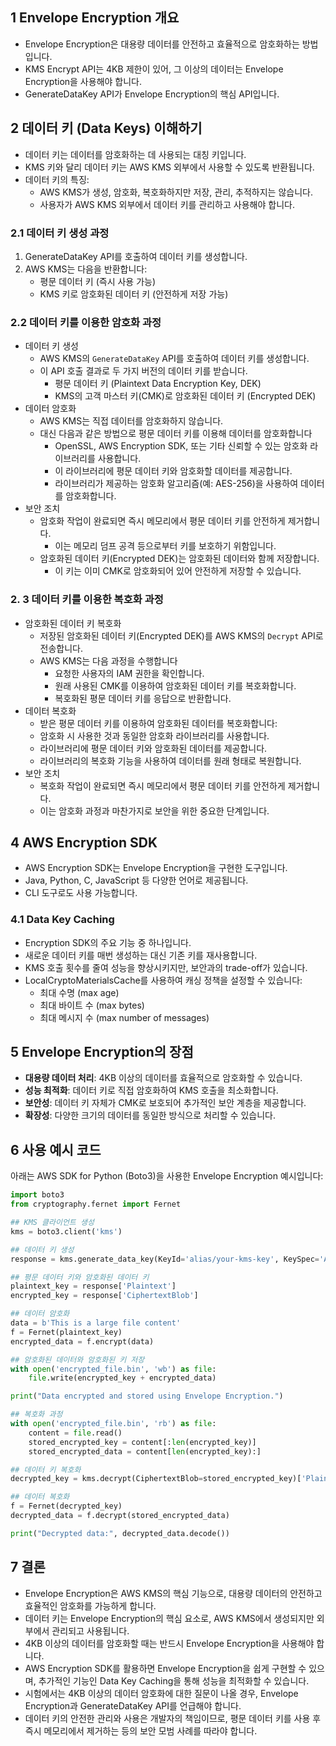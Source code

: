 ## 1 Envelope Encryption 개요

- Envelope Encryption은 대용량 데이터를 안전하고 효율적으로 암호화하는 방법입니다.
- KMS Encrypt API는 4KB 제한이 있어, 그 이상의 데이터는 Envelope Encryption을 사용해야 합니다.
- GenerateDataKey API가 Envelope Encryption의 핵심 API입니다.



## 2 데이터 키 (Data Keys) 이해하기

- 데이터 키는 데이터를 암호화하는 데 사용되는 대칭 키입니다.
- KMS 키와 달리 데이터 키는 AWS KMS 외부에서 사용할 수 있도록 반환됩니다.
- 데이터 키의 특징:
	- AWS KMS가 생성, 암호화, 복호화하지만 저장, 관리, 추적하지는 않습니다.
	- 사용자가 AWS KMS 외부에서 데이터 키를 관리하고 사용해야 합니다.



### 2.1 데이터 키 생성 과정

1. GenerateDataKey API를 호출하여 데이터 키를 생성합니다.
2. AWS KMS는 다음을 반환합니다:
	- 평문 데이터 키 (즉시 사용 가능)
	- KMS 키로 암호화된 데이터 키 (안전하게 저장 가능)



### 2.2 데이터 키를 이용한 암호화 과정

- 데이터 키 생성
	- AWS KMS의 `GenerateDataKey` API를 호출하여 데이터 키를 생성합니다.
	- 이 API 호출 결과로 두 가지 버전의 데이터 키를 받습니다.
		- 평문 데이터 키 (Plaintext Data Encryption Key, DEK)
		- KMS의 고객 마스터 키(CMK)로 암호화된 데이터 키 (Encrypted DEK)
-  데이터 암호화
    - AWS KMS는 직접 데이터를 암호화하지 않습니다. 
    - 대신 다음과 같은 방법으로 평문 데이터 키를 이용해 데이터를 암호화합니다
	    - OpenSSL, AWS Encryption SDK, 또는 기타 신뢰할 수 있는 암호화 라이브러리를 사용합니다.
	    - 이 라이브러리에 평문 데이터 키와 암호화할 데이터를 제공합니다.
	    - 라이브러리가 제공하는 암호화 알고리즘(예: AES-256)을 사용하여 데이터를 암호화합니다.
- 보안 조치
	- 암호화 작업이 완료되면 즉시 메모리에서 평문 데이터 키를 안전하게 제거합니다.
	    - 이는 메모리 덤프 공격 등으로부터 키를 보호하기 위함입니다.
	- 암호화된 데이터 키(Encrypted DEK)는 암호화된 데이터와 함께 저장합니다.
	    - 이 키는 이미 CMK로 암호화되어 있어 안전하게 저장할 수 있습니다.



### 2. 3 데이터 키를 이용한 복호화 과정

- 암호화된 데이터 키 복호화
	- 저장된 암호화된 데이터 키(Encrypted DEK)를 AWS KMS의 `Decrypt` API로 전송합니다.
	- AWS KMS는 다음 과정을 수행합니다
		- 요청한 사용자의 IAM 권한을 확인합니다.
		- 원래 사용된 CMK를 이용하여 암호화된 데이터 키를 복호화합니다.
		- 복호화된 평문 데이터 키를 응답으로 반환합니다.
- 데이터 복호화
	- 받은 평문 데이터 키를 이용하여 암호화된 데이터를 복호화합니다:
	- 암호화 시 사용한 것과 동일한 암호화 라이브러리를 사용합니다.
	- 라이브러리에 평문 데이터 키와 암호화된 데이터를 제공합니다.
	- 라이브러리의 복호화 기능을 사용하여 데이터를 원래 형태로 복원합니다.
- 보안 조치
    - 복호화 작업이 완료되면 즉시 메모리에서 평문 데이터 키를 안전하게 제거합니다.
    - 이는 암호화 과정과 마찬가지로 보안을 위한 중요한 단계입니다.



## 4 AWS Encryption SDK

- AWS Encryption SDK는 Envelope Encryption을 구현한 도구입니다.
- Java, Python, C, JavaScript 등 다양한 언어로 제공됩니다.
- CLI 도구로도 사용 가능합니다.



### 4.1 Data Key Caching

- Encryption SDK의 주요 기능 중 하나입니다.
- 새로운 데이터 키를 매번 생성하는 대신 기존 키를 재사용합니다.
- KMS 호출 횟수를 줄여 성능을 향상시키지만, 보안과의 trade-off가 있습니다.
- LocalCryptoMaterialsCache를 사용하여 캐싱 정책을 설정할 수 있습니다:
    - 최대 수명 (max age)
    - 최대 바이트 수 (max bytes)
    - 최대 메시지 수 (max number of messages)



## 5 Envelope Encryption의 장점

- **대용량 데이터 처리**: 4KB 이상의 데이터를 효율적으로 암호화할 수 있습니다.
- **성능 최적화**: 데이터 키로 직접 암호화하여 KMS 호출을 최소화합니다.
- **보안성**: 데이터 키 자체가 CMK로 보호되어 추가적인 보안 계층을 제공합니다.
- **확장성**: 다양한 크기의 데이터를 동일한 방식으로 처리할 수 있습니다.



## 6 사용 예시 코드

아래는 AWS SDK for Python (Boto3)을 사용한 Envelope Encryption 예시입니다:

```python
import boto3
from cryptography.fernet import Fernet

## KMS 클라이언트 생성
kms = boto3.client('kms')

## 데이터 키 생성
response = kms.generate_data_key(KeyId='alias/your-kms-key', KeySpec='AES_256')

## 평문 데이터 키와 암호화된 데이터 키
plaintext_key = response['Plaintext']
encrypted_key = response['CiphertextBlob']

## 데이터 암호화
data = b'This is a large file content'
f = Fernet(plaintext_key)
encrypted_data = f.encrypt(data)

## 암호화된 데이터와 암호화된 키 저장
with open('encrypted_file.bin', 'wb') as file:
    file.write(encrypted_key + encrypted_data)

print("Data encrypted and stored using Envelope Encryption.")

## 복호화 과정
with open('encrypted_file.bin', 'rb') as file:
    content = file.read()
    stored_encrypted_key = content[:len(encrypted_key)]
    stored_encrypted_data = content[len(encrypted_key):]

## 데이터 키 복호화
decrypted_key = kms.decrypt(CiphertextBlob=stored_encrypted_key)['Plaintext']

## 데이터 복호화
f = Fernet(decrypted_key)
decrypted_data = f.decrypt(stored_encrypted_data)

print("Decrypted data:", decrypted_data.decode())
```



## 7 결론

- Envelope Encryption은 AWS KMS의 핵심 기능으로, 대용량 데이터의 안전하고 효율적인 암호화를 가능하게 합니다.
- 데이터 키는 Envelope Encryption의 핵심 요소로, AWS KMS에서 생성되지만 외부에서 관리되고 사용됩니다.
- 4KB 이상의 데이터를 암호화할 때는 반드시 Envelope Encryption을 사용해야 합니다.
- AWS Encryption SDK를 활용하면 Envelope Encryption을 쉽게 구현할 수 있으며, 추가적인 기능인 Data Key Caching을 통해 성능을 최적화할 수 있습니다.
- 시험에서는 4KB 이상의 데이터 암호화에 대한 질문이 나올 경우, Envelope Encryption과 GenerateDataKey API를 언급해야 합니다.
- 데이터 키의 안전한 관리와 사용은 개발자의 책임이므로, 평문 데이터 키를 사용 후 즉시 메모리에서 제거하는 등의 보안 모범 사례를 따라야 합니다.